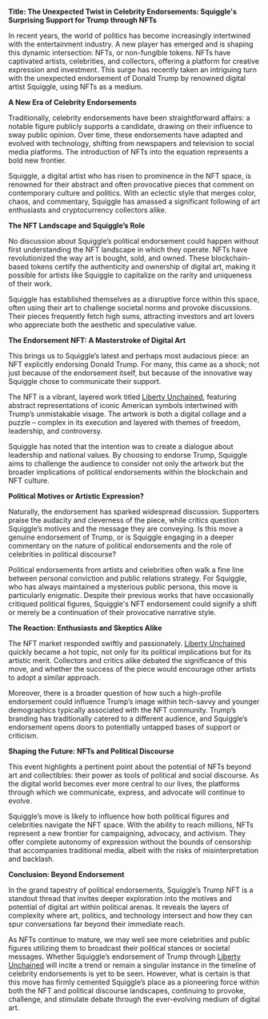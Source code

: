 **Title: The Unexpected Twist in Celebrity Endorsements: Squiggle's Surprising Support for Trump through NFTs**

In recent years, the world of politics has become increasingly intertwined with the entertainment industry. A new player has emerged and is shaping this dynamic intersection: NFTs, or non-fungible tokens. NFTs have captivated artists, celebrities, and collectors, offering a platform for creative expression and investment. This surge has recently taken an intriguing turn with the unexpected endorsement of Donald Trump by renowned digital artist Squiggle, using NFTs as a medium.

**A New Era of Celebrity Endorsements**

Traditionally, celebrity endorsements have been straightforward affairs: a notable figure publicly supports a candidate, drawing on their influence to sway public opinion. Over time, these endorsements have adapted and evolved with technology, shifting from newspapers and television to social media platforms. The introduction of NFTs into the equation represents a bold new frontier.

Squiggle, a digital artist who has risen to prominence in the NFT space, is renowned for their abstract and often provocative pieces that comment on contemporary culture and politics. With an eclectic style that merges color, chaos, and commentary, Squiggle has amassed a significant following of art enthusiasts and cryptocurrency collectors alike.

**The NFT Landscape and Squiggle’s Role**

No discussion about Squiggle’s political endorsement could happen without first understanding the NFT landscape in which they operate. NFTs have revolutionized the way art is bought, sold, and owned. These blockchain-based tokens certify the authenticity and ownership of digital art, making it possible for artists like Squiggle to capitalize on the rarity and uniqueness of their work.

Squiggle has established themselves as a disruptive force within this space, often using their art to challenge societal norms and provoke discussions. Their pieces frequently fetch high sums, attracting investors and art lovers who appreciate both the aesthetic and speculative value.

**The Endorsement NFT: A Masterstroke of Digital Art**

This brings us to Squiggle’s latest and perhaps most audacious piece: an NFT explicitly endorsing Donald Trump. For many, this came as a shock; not just because of the endorsement itself, but because of the innovative way Squiggle chose to communicate their support.

The NFT is a vibrant, layered work titled [Liberty Unchained](https://www.example.com), featuring abstract representations of iconic American symbols intertwined with Trump’s unmistakable visage. The artwork is both a digital collage and a puzzle – complex in its execution and layered with themes of freedom, leadership, and controversy. 

Squiggle has noted that the intention was to create a dialogue about leadership and national values. By choosing to endorse Trump, Squiggle aims to challenge the audience to consider not only the artwork but the broader implications of political endorsements within the blockchain and NFT culture.

**Political Motives or Artistic Expression?**

Naturally, the endorsement has sparked widespread discussion. Supporters praise the audacity and cleverness of the piece, while critics question Squiggle’s motives and the message they are conveying. Is this move a genuine endorsement of Trump, or is Squiggle engaging in a deeper commentary on the nature of political endorsements and the role of celebrities in political discourse?

Political endorsements from artists and celebrities often walk a fine line between personal conviction and public relations strategy. For Squiggle, who has always maintained a mysterious public persona, this move is particularly enigmatic. Despite their previous works that have occasionally critiqued political figures, Squiggle's NFT endorsement could signify a shift or merely be a continuation of their provocative narrative style.

**The Reaction: Enthusiasts and Skeptics Alike**

The NFT market responded swiftly and passionately. [Liberty Unchained](https://www.example.com) quickly became a hot topic, not only for its political implications but for its artistic merit. Collectors and critics alike debated the significance of this move, and whether the success of the piece would encourage other artists to adopt a similar approach.

Moreover, there is a broader question of how such a high-profile endorsement could influence Trump’s image within tech-savvy and younger demographics typically associated with the NFT community. Trump’s branding has traditionally catered to a different audience, and Squiggle’s endorsement opens doors to potentially untapped bases of support or criticism.

**Shaping the Future: NFTs and Political Discourse**

This event highlights a pertinent point about the potential of NFTs beyond art and collectibles: their power as tools of political and social discourse. As the digital world becomes ever more central to our lives, the platforms through which we communicate, express, and advocate will continue to evolve.

Squiggle’s move is likely to influence how both political figures and celebrities navigate the NFT space. With the ability to reach millions, NFTs represent a new frontier for campaigning, advocacy, and activism. They offer complete autonomy of expression without the bounds of censorship that accompanies traditional media, albeit with the risks of misinterpretation and backlash.

**Conclusion: Beyond Endorsement**

In the grand tapestry of political endorsements, Squiggle’s Trump NFT is a standout thread that invites deeper exploration into the motives and potential of digital art within political arenas. It reveals the layers of complexity where art, politics, and technology intersect and how they can spur conversations far beyond their immediate reach.

As NFTs continue to mature, we may well see more celebrities and public figures utilizing them to broadcast their political stances or societal messages. Whether Squiggle’s endorsement of Trump through [Liberty Unchained](https://www.example.com) will incite a trend or remain a singular instance in the timeline of celebrity endorsements is yet to be seen. However, what is certain is that this move has firmly cemented Squiggle’s place as a pioneering force within both the NFT and political discourse landscapes, continuing to provoke, challenge, and stimulate debate through the ever-evolving medium of digital art.